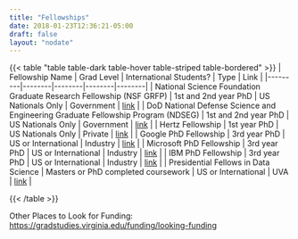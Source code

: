 ```yaml
---
title: "Fellowships"
date: 2018-01-23T12:36:21-05:00
draft: false
layout: "nodate"
---
```


{{< table "table table-dark table-hover table-striped table-bordered" >}}
| Fellowship Name | Grad Level | International Students? | Type | Link |
|---------|--------|--------|--------|--------|
| National Science Foundation Graduate Research Fellowship (NSF GRFP) | 1st and 2nd year PhD | US Nationals Only | Government | [link](https://www.nsfgrfp.org/) |
| DoD National Defense Science and Engineering Graduate Fellowship Program (NDSEG) | 1st and 2nd year PhD | US Nationals Only | Government | [link](https://ndseg.sysplus.com/) |
| Hertz Fellowship | 1st year PhD | US Nationals Only | Private | [link](https://www.hertzfoundation.org/the-fellowship/) |
| Google PhD Fellowship | 3rd year PhD | US or International | Industry | [link](https://research.google/outreach/faq/?category=phd) |
| Microsoft PhD Fellowship | 3rd year PhD | US or International | Industry | [link](https://www.microsoft.com/en-us/research/academic-program/phd-fellowship/) |
| IBM PhD Fellowship | 3rd year PhD | US or International | Industry | [link](https://www.research.ibm.com/university/awards/fellowships.html) |
| Presidential Fellows in Data Science | Masters or PhD completed coursework | US or International | UVA | [link](https://datascience.virginia.edu/academics/presidential-fellows) |

{{< /table >}}

Other Places to Look for Funding: https://gradstudies.virginia.edu/funding/looking-funding
